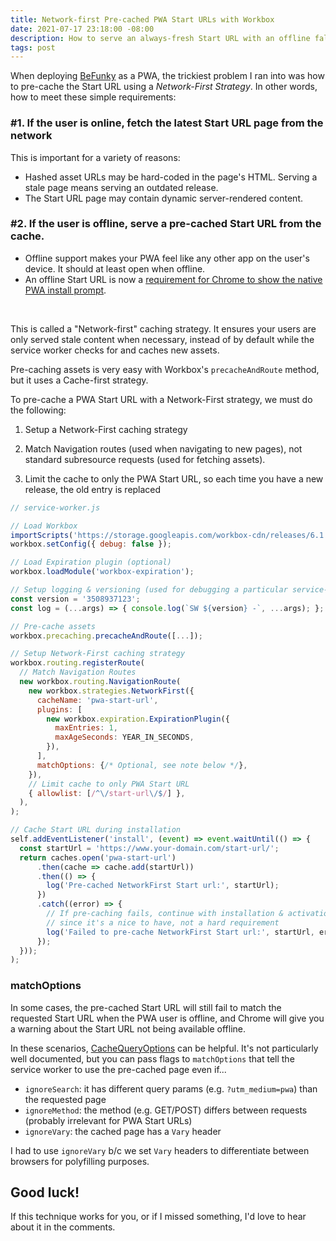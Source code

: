 ```yaml
---
title: Network-first Pre-cached PWA Start URLs with Workbox
date: 2021-07-17 23:18:00 -08:00
description: How to serve an always-fresh Start URL with an offline fallback
tags: post
---
```


When deploying [BeFunky](https://www.befunky.com/) as a PWA, the trickiest problem I ran into was how to pre-cache the Start URL using a *Network-First Strategy*. In other words, how to meet these simple requirements:

### #1. If the user is online, fetch the latest Start URL page from the network

This is important for a variety of reasons:
- Hashed asset URLs may be hard-coded in the page's HTML. Serving a stale page means serving an outdated release.
- The Start URL page may contain dynamic server-rendered content.

### #2. If the user is offline, serve a pre-cached Start URL from the cache.

- Offline support makes your PWA feel like any other app on the user's device. It should at least open when offline.
- An offline Start URL is now a [requirement for Chrome to show the native PWA install prompt](https://web.dev/works-offline/).

<br>

This is called a "Network-first" caching strategy. It ensures your users are only served stale content when necessary, instead of by default while the service worker checks for and caches new assets. 

Pre-caching assets is very easy with Workbox's `precacheAndRoute` method, but it uses a Cache-first strategy. 

To pre-cache a PWA Start URL with a Network-First strategy, we must do the following:

1. Setup a Network-First caching strategy

2. Match Navigation routes (used when navigating to new pages), not standard subresource requests (used for fetching assets). 

3. Limit the cache to only the PWA Start URL, so each time you have a new release, the old entry is replaced

```js
// service-worker.js

// Load Workbox
importScripts('https://storage.googleapis.com/workbox-cdn/releases/6.1.2/workbox-sw.js');
workbox.setConfig({ debug: false });

// Load Expiration plugin (optional)
workbox.loadModule('workbox-expiration');

// Setup logging & versioning (used for debugging a particular service-worker version)
const version = '3508937123';
const log = (...args) => { console.log(`SW ${version} -`, ...args); };

// Pre-cache assets
workbox.precaching.precacheAndRoute([...]);

// Setup Network-First caching strategy
workbox.routing.registerRoute(
  // Match Navigation Routes
  new workbox.routing.NavigationRoute(
    new workbox.strategies.NetworkFirst({
      cacheName: 'pwa-start-url',
      plugins: [
        new workbox.expiration.ExpirationPlugin({
          maxEntries: 1,
          maxAgeSeconds: YEAR_IN_SECONDS,
        }),
      ],
      matchOptions: {/* Optional, see note below */},
    }),
    // Limit cache to only PWA Start URL
    { allowlist: [/^\/start-url\/$/] },
  ),
);

// Cache Start URL during installation
self.addEventListener('install', (event) => event.waitUntil(() => {
  const startUrl = 'https://www.your-domain.com/start-url/';
  return caches.open('pwa-start-url')
      .then(cache => cache.add(startUrl))
      .then(() => {
        log('Pre-cached NetworkFirst Start url:', startUrl);
      })
      .catch((error) => {
        // If pre-caching fails, continue with installation & activation 
        // since it's a nice to have, not a hard requirement
        log('Failed to pre-cache NetworkFirst Start url:', startUrl, error);
      });
  }));
);
```

### matchOptions

In some cases, the pre-cached Start URL will still fail to match the requested Start URL when the PWA user is offline, and Chrome will give you a warning about the Start URL not being available offline.

In these scenarios, [CacheQueryOptions](https://w3c.github.io/ServiceWorker/#dictdef-cachequeryoptions) can be helpful. It's not particularly well documented, but you can pass flags to `matchOptions` that tell the service worker to use the pre-cached page even if...

- `ignoreSearch`: it has different query params (e.g. `?utm_medium=pwa`) than the requested page
- `ignoreMethod`: the method (e.g. GET/POST) differs between requests (probably irrelevant for PWA Start URLs)
- `ignoreVary`: the cached page has a `Vary` header

I had to use `ignoreVary` b/c we set `Vary` headers to differentiate between browsers for polyfilling purposes.

## Good luck!

If this technique works for you, or if I missed something, I'd love to hear about it in the comments.

